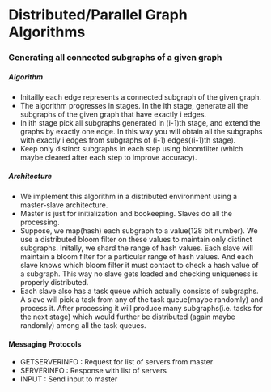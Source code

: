 # Distributed/Parallel Graph Algorithms

### Generating all connected subgraphs of a given graph

##### Algorithm

* Initailly each edge represents a connected subgraph of the given graph.
* The algorithm progresses in stages. In the ith stage, generate all the subgraphs of the given graph that have exactly i edges.
* In ith stage pick all subgraphs generated in (i-1)th stage, and extend the graphs by exactly one edge. In this way you will obtain all the subgraphs with exactly i edges from subgraphs of (i-1) edges((i-1)th stage).
* Keep only distinct subgraphs in each step using bloomfilter (which maybe cleared after each step to improve accuracy).

##### Architecture

* We implement this algorithm in a distributed environment using a master-slave architecture.
* Master is just for initialization and bookeeping. Slaves do all the processing.
* Suppose, we map(hash) each subgraph to a value(128 bit number). We use a distributed bloom filter on these values to maintain only distinct subgraphs. Initally, we shard the range of hash values. Each slave will maintain a bloom filter for a particular range of hash values. And each slave knows which bloom filter it must contact to check a hash value of a subgraph. This way no slave gets loaded and checking uniqueness is properly distributed.
* Each slave also has a task queue which actually consists of subgraphs. A slave will pick a task from any of the task queue(maybe randomly) and process it. After processing it will produce many subgraphs(i.e. tasks for the next stage) which would further be distributed (again maybe randomly) among all the task queues.


#### Messaging Protocols

- GETSERVERINFO : Request for list of servers from master
- SERVERINFO : Response with list of servers
- INPUT : Send input to master
 